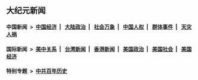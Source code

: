 ## 大纪元新闻

#### 中国新闻 &nbsp;>&nbsp; [中国经济](indexes/ncid283/README.md?08021245) &nbsp;| &nbsp; [大陆政治](indexes/ncid277/README.md?08021245) &nbsp;| &nbsp; [社会万象](indexes/ncid282/README.md?08021245) &nbsp;| &nbsp; [中国人权](indexes/ncid278/README.md?08021245) &nbsp;| &nbsp; [群体事件](indexes/ncid279/README.md?08021245) &nbsp;| &nbsp; [天灾人祸](indexes/ncid280/README.md?08021245)

#### 国际新闻 &nbsp;>&nbsp; [美中关系](indexes/nf1412576/README.md?08021245) &nbsp;| &nbsp; [台湾新闻](indexes/ncid1349361/README.md?08021245) &nbsp;| &nbsp; [香港新闻](indexes/ncid1349362/README.md?08021245) &nbsp;| &nbsp; [美国政治](indexes/ncid1078159/README.md?08021245) &nbsp;| &nbsp; [美国社会](indexes/ncid1078160/README.md?08021245) &nbsp;| &nbsp; [美国经济](indexes/ncid1078158/README.md?08021245)

#### 特别专题 &nbsp;>&nbsp; [中共百年历史](https://github.com/easy2view/epoch-special/blob/master/README.md?08021245)  
